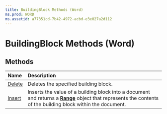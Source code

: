 ```yaml
---
title: BuildingBlock Methods (Word)
ms.prod: WORD
ms.assetid: a77351cd-7b42-4972-acbd-e3e027a2d112
---
```



# BuildingBlock Methods (Word)

## Methods



|**Name**|**Description**|
|:-----|:-----|
|[Delete](buildingblock-delete-method-word.md)|Deletes the specified building block.|
|[Insert](buildingblock-insert-method-word.md)|Inserts the value of a building block into a document and returns a  **[Range](range-object-word.md)** object that represents the contents of the building block within the document.|

